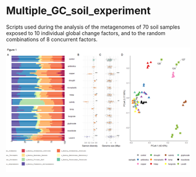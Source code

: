 # Multiple_GC_soil_experiment
Scripts used during the analysis of the metagenomes of 70 soil samples exposed to 10 individual global change factors, and to the random combinations of 8 concurrent factors.

<img src="Figure1.png"
     alt=""
     style="float: left; margin-right: 10px;" />
